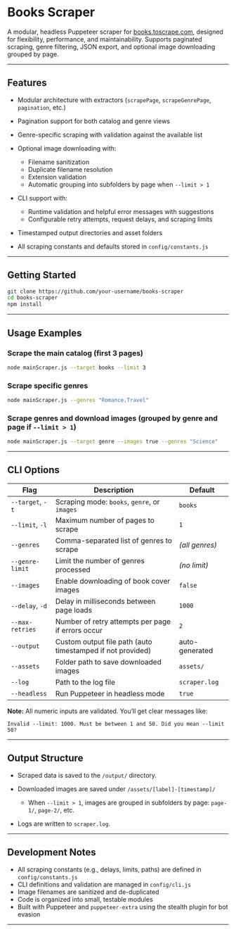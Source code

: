 # Books Scraper

A modular, headless Puppeteer scraper for [books.toscrape.com](https://books.toscrape.com/), designed for flexibility, performance, and maintainability. Supports paginated scraping, genre filtering, JSON export, and optional image downloading grouped by page.

---

## Features

* Modular architecture with extractors (`scrapePage`, `scrapeGenrePage`, `pagination`, etc.)
* Pagination support for both catalog and genre views
* Genre-specific scraping with validation against the available list
* Optional image downloading with:

  * Filename sanitization
  * Duplicate filename resolution
  * Extension validation
  * Automatic grouping into subfolders by page when `--limit > 1`
* CLI support with:

  * Runtime validation and helpful error messages with suggestions
  * Configurable retry attempts, request delays, and scraping limits
* Timestamped output directories and asset folders
* All scraping constants and defaults stored in `config/constants.js`

---

## Getting Started

```bash
git clone https://github.com/your-username/books-scraper
cd books-scraper
npm install
```

---

## Usage Examples

### Scrape the main catalog (first 3 pages)

```bash
node mainScraper.js --target books --limit 3
```

### Scrape specific genres

```bash
node mainScraper.js --genres "Romance,Travel"
```

### Scrape genres and download images (grouped by genre and page if `--limit > 1`)

```bash
node mainScraper.js --target genre --images true --genres "Science"
```

---

## CLI Options

| Flag             | Description                                                | Default        |
| ---------------- | ---------------------------------------------------------- | -------------- |
| `--target`, `-t` | Scraping mode: `books`, `genre`, or `images`               | `books`        |
| `--limit`, `-l`  | Maximum number of pages to scrape                          | `1`            |
| `--genres`       | Comma-separated list of genres to scrape                   | *(all genres)* |
| `--genre-limit`  | Limit the number of genres processed                       | *(no limit)*   |
| `--images`       | Enable downloading of book cover images                    | `false`        |
| `--delay`, `-d`  | Delay in milliseconds between page loads                   | `1000`         |
| `--max-retries`  | Number of retry attempts per page if errors occur          | `2`            |
| `--output`       | Custom output file path (auto timestamped if not provided) | auto-generated |
| `--assets`       | Folder path to save downloaded images                      | `assets/`      |
| `--log`          | Path to the log file                                       | `scraper.log`  |
| `--headless`     | Run Puppeteer in headless mode                             | `true`         |

**Note:** All numeric inputs are validated. You’ll get clear messages like:

```
Invalid --limit: 1000. Must be between 1 and 50. Did you mean --limit 50?
```

---

## Output Structure

* Scraped data is saved to the `/output/` directory.
* Downloaded images are saved under `/assets/[label]-[timestamp]/`

  * When `--limit > 1`, images are grouped in subfolders by page: `page-1/`, `page-2/`, etc.
* Logs are written to `scraper.log`.

---

## Development Notes

* All scraping constants (e.g., delays, limits, paths) are defined in `config/constants.js`
* CLI definitions and validation are managed in `config/cli.js`
* Image filenames are sanitized and de-duplicated
* Code is organized into small, testable modules
* Built with Puppeteer and `puppeteer-extra` using the stealth plugin for bot evasion

---
